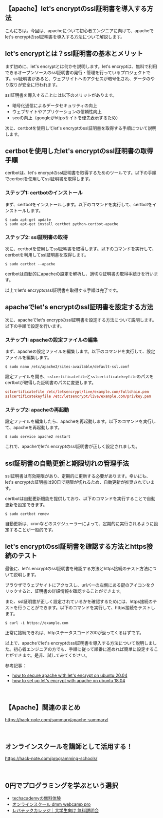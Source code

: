 <!--
title: 【apache】let's encryptのssl証明書を導入する方法
tags: apache,virtualhost,aws,lightsail,let's_encrypt,ssl
id: 
private: false
-->

## 【apache】let's encryptのssl証明書を導入する方法

こんにちは。今回は、apacheについて初心者エンジニアに向けて、apacheでlet's encryptのssl証明書を導入する方法について解説します。

## let's encryptとは？ssl証明書の基本とメリット

まず初めに、let's encryptとは何かを説明します。let's encryptは、無料で利用できるオープンソースのssl証明書の発行・管理を行っているプロジェクトです。ssl証明書があると、ウェブサイトへのアクセスが暗号化され、データのやり取りが安全に行われます。

ssl証明書を導入することには以下のメリットがあります。

- 暗号化通信によるデータセキュリティの向上
- ウェブサイトやアプリケーションの信頼性向上
- seoの向上（googleがhttpsサイトを優先表示するため）

次に、certbotを使用してlet's encryptのssl証明書を取得する手順について説明します。

## certbotを使用したlet's encryptのssl証明書の取得手順

certbotは、let's encryptのssl証明書を取得するためのツールです。以下の手順でcertbotを使用してssl証明書を取得します。

### ステップ1: certbotのインストール

まず、certbotをインストールします。以下のコマンドを実行して、certbotをインストールします。

```shell
$ sudo apt-get update
$ sudo apt-get install certbot python-certbot-apache
```

### ステップ2: ssl証明書の取得

次に、certbotを使用してssl証明書を取得します。以下のコマンドを実行して、certbotを利用してssl証明書を取得します。

```shell
$ sudo certbot --apache
```

certbotは自動的にapacheの設定を解析し、適切な証明書の取得手続きを行います。

以上でlet's encryptのssl証明書を取得する手順は完了です。

## apacheでlet's encryptのssl証明書を設定する方法

次に、apacheでlet's encryptのssl証明書を設定する方法について説明します。以下の手順で設定を行います。

### ステップ1: apacheの設定ファイルの編集

まず、apacheの設定ファイルを編集します。以下のコマンドを実行して、設定ファイルを編集します。

```shell
$ sudo nano /etc/apache2/sites-available/default-ssl.conf
```

設定ファイルを開き、`sslcertificatefile`と`sslcertificatekeyfile`のパスをcertbotが取得した証明書のパスに変更します。

```conf
sslcertificatefile /etc/letsencrypt/live/example.com/fullchain.pem
sslcertificatekeyfile /etc/letsencrypt/live/example.com/privkey.pem
```

### ステップ2: apacheの再起動

設定ファイルを編集したら、apacheを再起動します。以下のコマンドを実行して、apacheを再起動します。

```shell
$ sudo service apache2 restart
```

これで、apacheでlet's encryptのssl証明書が正しく設定されました。

## ssl証明書の自動更新と期限切れの管理手法

ssl証明書は有効期限があり、定期的に更新する必要があります。幸いにも、let's encryptの証明書は90日で期限が切れるため、自動更新が推奨されています。

certbotは自動更新機能を提供しており、以下のコマンドを実行することで自動更新を設定できます。

```shell
$ sudo certbot renew
```

自動更新は、cronなどのスケジューラーによって、定期的に実行されるように設定することが一般的です。

## let's encryptのssl証明書を確認する方法とhttps接続のテスト

最後に、let's encryptのssl証明書を確認する方法とhttps接続のテスト方法について説明します。

ブラウザでウェブサイトにアクセスし、urlバーの左側にある鍵のアイコンをクリックすると、証明書の詳細情報を確認することができます。

また、ssl証明書が正しく設定されているかを確認するためには、https接続のテストを行うことができます。以下のコマンドを実行して、https接続をテストします。

```shell
$ curl -i https://example.com
```

正常に接続できれば、httpステータスコード200が返ってくるはずです。

以上で、apacheでlet's encryptのssl証明書を導入する方法について説明しました。初心者エンジニアの方でも、手順に従って順番に進めれば簡単に設定することができます。是非、試してみてください。

参考記事：
- [how to secure apache with let's encrypt on ubuntu 20.04](https://www.digitalocean.com/community/tutorials/how-to-secure-apache-with-let-s-encrypt-on-ubuntu-20-04)
- [how to set up let's encrypt with apache on ubuntu 18.04](https://www.digitalocean.com/community/tutorials/how-to-set-up-let-s-encrypt-with-apache-on-ubuntu-18-04)

　

## 【Apache】関連のまとめ
https://hack-note.com/summary/apache-summary/

　

## オンラインスクールを講師として活用する！
https://hack-note.com/programming-schools/

　

## 0円でプログラミングを学ぶという選択
- [techacademyの無料体験](//af.moshimo.com/af/c/click?a_id=2612475&amp;p_id=1555&amp;pc_id=2816&amp;pl_id=22706&amp;url=https%3a%2f%2ftechacademy.jp%2fhtmlcss-trial%3futm_source%3dmoshimo%26utm_medium%3daffiliate%26utm_campaign%3dtextad)
- [オンラインスクール dmm webcamp pro](//af.moshimo.com/af/c/click?a_id=2612482&amp;p_id=1363&amp;pc_id=2297&amp;pl_id=39999&amp;guid=on)
- [レバテックカレッジ｜大学生向け 無料説明会](//af.moshimo.com/af/c/click?a_id=4071793&p_id=3198&pc_id=7488&pl_id=41848)

